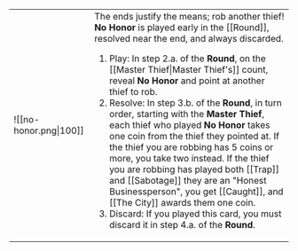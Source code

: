 |                        |                                                                                                                                                                                                                                                                                                                                                                                                                                                                                                                                                                                                                                                                                                                                                                                                                                         |
| ---------------------- | --------------------------------------------------------------------------------------------------------------------------------------------------------------------------------------------------------------------------------------------------------------------------------------------------------------------------------------------------------------------------------------------------------------------------------------------------------------------------------------------------------------------------------------------------------------------------------------------------------------------------------------------------------------------------------------------------------------------------------------------------------------------------------------------------------------------------------------- |
| ![[no-honor.png\|100]] | The ends justify the means; rob another thief! **No Honor** is played early in the [[Round]], resolved near the end, and always discarded.<ol><li>Play: In step 2.a. of the **Round**, on the [[Master Thief\|Master Thief's]] count, reveal **No Honor** and point at another thief to rob.</li><li>Resolve: In step 3.b. of the **Round**, in turn order, starting with the **Master Thief**, each thief who played **No Honor** takes one coin from the thief they pointed at. If the thief you are robbing has 5 coins or more, you take two instead. If the thief you are robbing has played both [[Trap]] and [[Sabotage]] they are an "Honest Businessperson", you get [[Caught]], and [[The City]] awards them one coin.</li><li>Discard: If you played this card, you must discard it in step 4.a. of the **Round**.</li></ol> |
